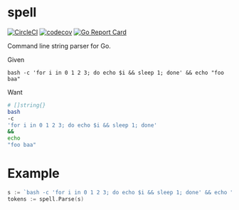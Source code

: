 # spell

[![CircleCI](https://circleci.com/gh/otiai10/spell.svg?style=svg)](https://circleci.com/gh/otiai10/spell)
[![codecov](https://codecov.io/gh/otiai10/spell/branch/master/graph/badge.svg)](https://codecov.io/gh/otiai10/spell)
[![Go Report Card](https://goreportcard.com/badge/github.com/otiai10/spell)](https://goreportcard.com/report/github.com/otiai10/spell)

Command line string parser for Go.

Given

```
bash -c 'for i in 0 1 2 3; do echo $i && sleep 1; done' && echo "foo baa"
```

Want

```sh
# []string{}
bash
-c
'for i in 0 1 2 3; do echo $i && sleep 1; done'
&&
echo
"foo baa"
```

# Example

```go
s := `bash -c 'for i in 0 1 2 3; do echo $i && sleep 1; done' && echo "foo baa"`
tokens := spell.Parse(s)
```
